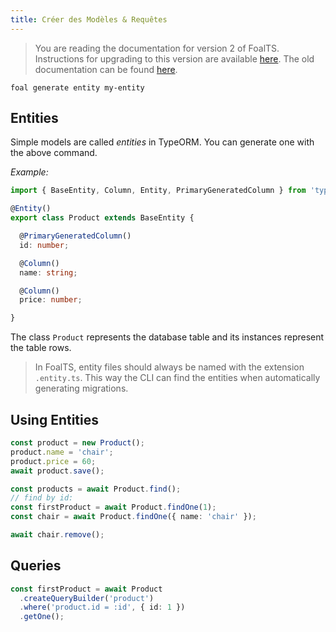 ```yaml
---
title: Créer des Modèles & Requêtes
---
```


> You are reading the documentation for version 2 of FoalTS. Instructions for upgrading to this version are available [here](../upgrade-to-v2/README.md). The old documentation can be found [here](https://github.com/FoalTS/foal/tree/v1.x/docs).

```shell
foal generate entity my-entity
```

## Entities

Simple models are called *entities* in TypeORM. You can generate one with the above command.

*Example:*
```typescript
import { BaseEntity, Column, Entity, PrimaryGeneratedColumn } from 'typeorm';

@Entity()
export class Product extends BaseEntity {

  @PrimaryGeneratedColumn()
  id: number;

  @Column()
  name: string;

  @Column()
  price: number;

}

```

The class `Product` represents the database table and its instances represent the table rows.

> In FoalTS, entity files should always be named with the extension `.entity.ts`. This way the CLI can find the entities when automatically generating migrations.

## Using Entities

```typescript
const product = new Product();
product.name = 'chair';
product.price = 60;
await product.save();

const products = await Product.find();
// find by id:
const firstProduct = await Product.findOne(1);
const chair = await Product.findOne({ name: 'chair' });

await chair.remove();
```

## Queries

```typescript
const firstProduct = await Product
  .createQueryBuilder('product')
  .where('product.id = :id', { id: 1 })
  .getOne();
```
